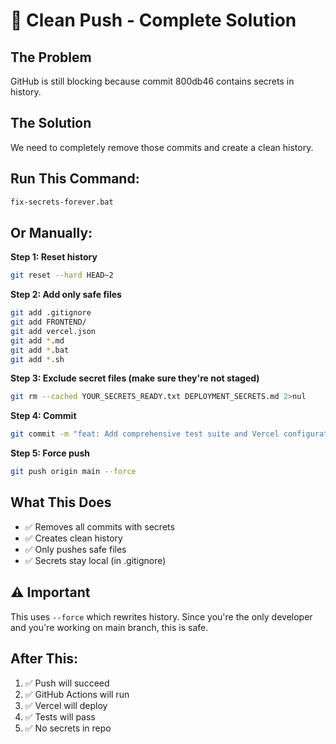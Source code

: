 # 🧹 Clean Push - Complete Solution

## The Problem
GitHub is still blocking because commit 800db46 contains secrets in history.

## The Solution
We need to completely remove those commits and create a clean history.

## Run This Command:

```cmd
fix-secrets-forever.bat
```

## Or Manually:

**Step 1: Reset history**
```bash
git reset --hard HEAD~2
```

**Step 2: Add only safe files**
```bash
git add .gitignore
git add FRONTEND/
git add vercel.json
git add *.md
git add *.bat
git add *.sh
```

**Step 3: Exclude secret files (make sure they're not staged)**
```bash
git rm --cached YOUR_SECRETS_READY.txt DEPLOYMENT_SECRETS.md 2>nul
```

**Step 4: Commit**
```bash
git commit -m "feat: Add comprehensive test suite and Vercel configuration"
```

**Step 5: Force push**
```bash
git push origin main --force
```

## What This Does
- ✅ Removes all commits with secrets
- ✅ Creates clean history
- ✅ Only pushes safe files
- ✅ Secrets stay local (in .gitignore)

## ⚠️ Important
This uses `--force` which rewrites history. Since you're the only developer and you're working on main branch, this is safe.

## After This:
1. ✅ Push will succeed
2. ✅ GitHub Actions will run
3. ✅ Vercel will deploy
4. ✅ Tests will pass
5. ✅ No secrets in repo

